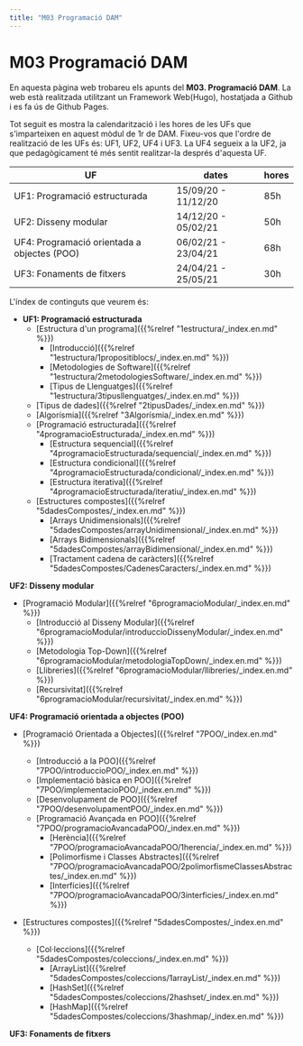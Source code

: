 ```yaml
---
title: "M03 Programació DAM"
---
```


# **M03 Programació DAM**

En aquesta pàgina web trobareu els apunts del **M03. Programació DAM**. La web està realitzada utilitzant un Framework Web(Hugo), hostatjada a Github i es fa ús de Github Pages.

Tot seguit es mostra la calendarització i les hores de les UFs que s'imparteixen en aquest mòdul de 1r de DAM. Fixeu-vos que l'ordre de realització de les UFs és: UF1, UF2, UF4 i UF3. La UF4 segueix a la UF2, ja que pedagògicament té més sentit realitzar-la després d'aquesta UF.

|UF|dates|hores|
|---|---|---|
|UF1: Programació estructurada|15/09/20 - 11/12/20|85h|
|UF2: Disseny modular|14/12/20 - 05/02/21|50h|
|UF4: Programació orientada a objectes (POO)|06/02/21 - 23/04/21|68h|
|UF3: Fonaments de fitxers|24/04/21 - 25/05/21|30h|

L'índex de continguts que veurem és:

* **UF1: Programació estructurada**
  + [Estructura d'un programa]({{%relref "1estructura/_index.en.md" %}})
    - [Introducció]({{%relref "1estructura/1propositiblocs/_index.en.md" %}})
    - [Metodologies de Software]({{%relref "1estructura/2metodologiesSoftware/_index.en.md" %}})
    - [Tipus de Llenguatges]({{%relref "1estructura/3tipusllenguatges/_index.en.md" %}})
  + [Tipus de dades]({{%relref "2tipusDades/_index.en.md" %}})
  + [Algorísmia]({{%relref "3Algorísmia/_index.en.md" %}})
  + [Programació estructurada]({{%relref "4programacioEstructurada/_index.en.md" %}})
    - [Estructura sequencial]({{%relref "4programacioEstructurada/sequencial/_index.en.md" %}})
    - [Estructura condicional]({{%relref "4programacioEstructurada/condicional/_index.en.md" %}})
    - [Estructura iterativa]({{%relref "4programacioEstructurada/iteratiu/_index.en.md" %}})
  + [Estructures compostes]({{%relref "5dadesCompostes/_index.en.md" %}})
    - [Arrays Unidimensionals]({{%relref "5dadesCompostes/arrayUnidimensional/_index.en.md" %}})
    - [Arrays Bidimensionals]({{%relref "5dadesCompostes/arrayBidimensional/_index.en.md" %}})
    - [Tractament cadena de caràcters]({{%relref "5dadesCompostes/CadenesCaracters/_index.en.md" %}})

**UF2: Disseny modular**
  + [Programació Modular]({{%relref "6programacioModular/_index.en.md" %}})
    - [Introducció al Disseny Modular]({{%relref "6programacioModular/introduccioDissenyModular/_index.en.md" %}})
    - [Metodologia Top-Down]({{%relref "6programacioModular/metodologiaTopDown/_index.en.md" %}})
    - [Llibreries]({{%relref "6programacioModular/llibreries/_index.en.md" %}})
    - [Recursivitat]({{%relref "6programacioModular/recursivitat/_index.en.md" %}})

**UF4: Programació orientada a objectes (POO)**
  + [Programació Orientada a Objectes]({{%relref "7POO/_index.en.md" %}})
      - [Introducció a la POO]({{%relref "7POO/introduccioPOO/_index.en.md" %}})
      - [Implementació bàsica en POO]({{%relref "7POO/implementacioPOO/_index.en.md" %}})
      - [Desenvolupament de POO]({{%relref "7POO/desenvolupamentPOO/_index.en.md" %}})
      - [Programació Avançada en POO]({{%relref "7POO/programacioAvancadaPOO/_index.en.md" %}})
        * [Herència]({{%relref "7POO/programacioAvancadaPOO/1herencia/_index.en.md" %}})
        * [Polimorfisme i Classes Abstractes]({{%relref "7POO/programacioAvancadaPOO/2polimorfismeClassesAbstractes/_index.en.md" %}})
        * [Interfícies]({{%relref "7POO/programacioAvancadaPOO/3interficies/_index.en.md" %}})

  + [Estructures compostes]({{%relref "5dadesCompostes/_index.en.md" %}})
      - [Col·leccions]({{%relref "5dadesCompostes/coleccions/_index.en.md" %}})
        * [ArrayList]({{%relref "5dadesCompostes/coleccions/1arrayList/_index.en.md" %}})
        * [HashSet]({{%relref "5dadesCompostes/coleccions/2hashset/_index.en.md" %}})
        * [HashMap]({{%relref "5dadesCompostes/coleccions/3hashmap/_index.en.md" %}})

**UF3: Fonaments de fitxers**


